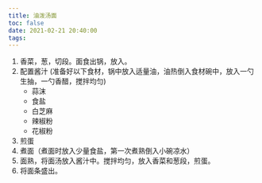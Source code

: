 ```yaml
---
title: 油泼汤面
toc: false
date: 2021-02-21 20:40:00
tags:
---
```


1. 香菜，葱，切段。面食出锅，放入。
2. 配置酱汁 (准备好以下食材，锅中放入适量油，油热倒入食材碗中，放入一勺生抽，一勺香醋，搅拌均匀)
   - 蒜沫
   - 食盐
   - 白芝麻
   - 辣椒粉
   - 花椒粉
3. 煎蛋
4. 煮面（煮面时放入少量食盐，第一次煮熟倒入小碗凉水）
5. 面熟，将面汤放入酱汁中。搅拌均匀，放入香菜和葱段，煎蛋。
6. 将面条盛出。

